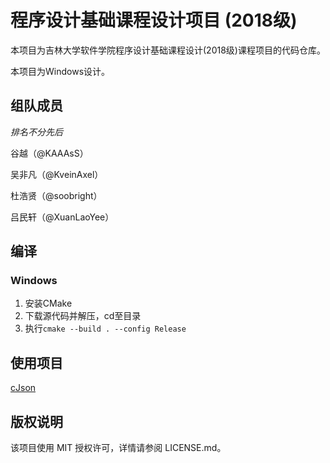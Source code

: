 # 程序设计基础课程设计项目 (2018级)

本项目为吉林大学软件学院程序设计基础课程设计(2018级)课程项目的代码仓库。

本项目为Windows设计。

## 组队成员

*排名不分先后*

谷越（@KAAAsS）

吴非凡（@KveinAxel）

杜浩贤（@soobright）

吕民轩（@XuanLaoYee）

## 编译

### Windows

1. 安装CMake
2. 下载源代码并解压，cd至目录
3. 执行```cmake --build . --config Release```

## 使用项目

[cJson](https://github.com/DaveGamble/cJSON)

## 版权说明

该项目使用 MIT 授权许可，详情请参阅 LICENSE.md。
